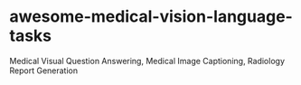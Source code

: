 # awesome-medical-vision-language-tasks
Medical Visual Question Answering, Medical Image Captioning, Radiology Report Generation
